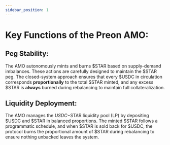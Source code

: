 ```yaml
---
sidebar_position: 1
---
```



# Key Functions of the Preon AMO:

## Peg Stability:

The AMO autonomously mints and burns $STAR based on supply-demand imbalances. These actions are carefully designed to maintain the $STAR peg. The closed-system approach ensures that every $USDC in circulation corresponds **proportionally** to the total $STAR minted, and any excess $STAR is **always** burned during rebalancing to maintain full collateralization.

## Liquidity Deployment:

The AMO manages the $USDC-$STAR liquidity pool (LP) by depositing $USDC and $STAR in balanced proportions. The minted $STAR follows a programmatic schedule, and when $STAR is sold back for $USDC, the protocol burns the proportional amount of $STAR during rebalancing to ensure nothing unbacked leaves the system.